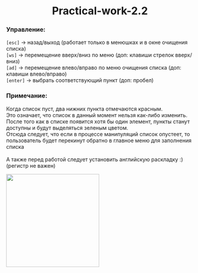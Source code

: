 <h1 align="center"> Practical-work-2.2</h1>

<h3>Управление:</h3>
<p>
  <code>[esc]</code> -> назад/выход (работает только в менюшках и в окне очищения списка) <br>
  <code>[ws]</code> -> перемещение вверх/вниз по меню (доп: клавиши стрелок вверх/вниз) <br>
  <code>[ad]</code> -> перемещение влево/вправо по меню очищения списка (доп: клавиши влево/вправо) <br>
  <code>[enter]</code> -> выбрать соответствующий пункт (доп: пробел) <br>
</p>
<h3>Примечание:</h3>

<p>
  Когда список пуст, два нижних пункта отмечаются красным.<br>
  Это означает, что список в данный момент нельзя как-либо изменить.<br>
  После того как в списке появится хотя бы один элемент, пункты станут доступны и будут выделяться зеленым цветом.<br>
  Отсюда следует, что если в процессе манипуляций список опустеет, то пользователь будет перекинут обратно в главное меню для заполнения списка<br><br>
  А также перед работой следует установить английскую раскладку :) (регистр не важен)
</p>

<img src="https://psv4.userapi.com/c536132/u82712113/docs/d45/bf64ed830fda/pngegg_1.png?extra=Rat405wBZq4whdSpPfaU3y0gIVfWP82iWDq5ioqEVyQoVvBDPo8nn8e6zZZN85DfLWfNn7zPNoAtCRBrmtVCZOL7SQBdKEY_C733LBHCXC-H3R68KRKLCJM3vhEcEwvdceaomC70R6ziVK7McL-PdY0" width="250" height="250">
